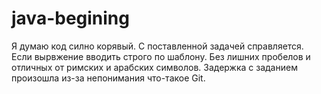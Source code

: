 # java-begining
Я думаю код силно корявый. С поставленной задачей справляется. Если вырвжение вводить строго по шаблону. Без лишних пробелов и отличных от римских и арабских символов.
Задержка с заданием произошла из-за непонимания что-такое Git.
